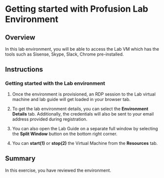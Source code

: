 # Getting started with Profusion Lab Environment


## Overview

In this lab environment, you will be able to access the Lab VM which has the tools such as Sisense, Skype, Slack, Chrome pre-installed.

## Instructions

### Getting started with the Lab environment

1. Once the environment is provisioned, an RDP session to the Lab virtual machine and lab guide will get loaded in your browser tab. 

2. To get the lab environment details, you can select the **Environment Details** tab. Additionally, the credentials will also be sent to your email address provided during registration.

3. You can also open the Lab Guide on a separate full window by selecting the **Split Window** button on the bottom right corner.

4. You can **start(1)** or **stop(2)** the Virtual Machine from the **Resources** tab.


## Summary

In this exercise, you have reviewed the environment.
